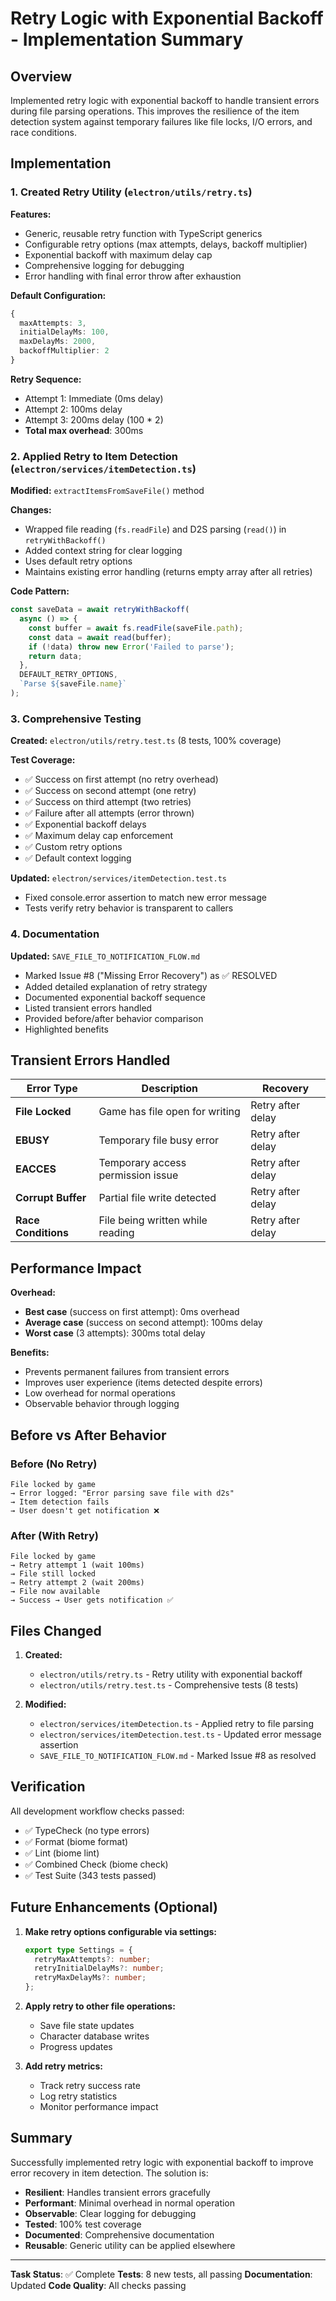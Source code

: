 # Retry Logic with Exponential Backoff - Implementation Summary

## Overview

Implemented retry logic with exponential backoff to handle transient errors during file parsing operations. This improves the resilience of the item detection system against temporary failures like file locks, I/O errors, and race conditions.

## Implementation

### 1. Created Retry Utility (`electron/utils/retry.ts`)

**Features:**
- Generic, reusable retry function with TypeScript generics
- Configurable retry options (max attempts, delays, backoff multiplier)
- Exponential backoff with maximum delay cap
- Comprehensive logging for debugging
- Error handling with final error throw after exhaustion

**Default Configuration:**
```typescript
{
  maxAttempts: 3,
  initialDelayMs: 100,
  maxDelayMs: 2000,
  backoffMultiplier: 2
}
```

**Retry Sequence:**
- Attempt 1: Immediate (0ms delay)
- Attempt 2: 100ms delay
- Attempt 3: 200ms delay (100 * 2)
- **Total max overhead**: 300ms

### 2. Applied Retry to Item Detection (`electron/services/itemDetection.ts`)

**Modified:** `extractItemsFromSaveFile()` method

**Changes:**
- Wrapped file reading (`fs.readFile`) and D2S parsing (`read()`) in `retryWithBackoff()`
- Added context string for clear logging
- Uses default retry options
- Maintains existing error handling (returns empty array after all retries)

**Code Pattern:**
```typescript
const saveData = await retryWithBackoff(
  async () => {
    const buffer = await fs.readFile(saveFile.path);
    const data = await read(buffer);
    if (!data) throw new Error('Failed to parse');
    return data;
  },
  DEFAULT_RETRY_OPTIONS,
  `Parse ${saveFile.name}`
);
```

### 3. Comprehensive Testing

**Created:** `electron/utils/retry.test.ts` (8 tests, 100% coverage)

**Test Coverage:**
- ✅ Success on first attempt (no retry overhead)
- ✅ Success on second attempt (one retry)
- ✅ Success on third attempt (two retries)
- ✅ Failure after all attempts (error thrown)
- ✅ Exponential backoff delays
- ✅ Maximum delay cap enforcement
- ✅ Custom retry options
- ✅ Default context logging

**Updated:** `electron/services/itemDetection.test.ts`
- Fixed console.error assertion to match new error message
- Tests verify retry behavior is transparent to callers

### 4. Documentation

**Updated:** `SAVE_FILE_TO_NOTIFICATION_FLOW.md`
- Marked Issue #8 ("Missing Error Recovery") as ✅ RESOLVED
- Added detailed explanation of retry strategy
- Documented exponential backoff sequence
- Listed transient errors handled
- Provided before/after behavior comparison
- Highlighted benefits

## Transient Errors Handled

| Error Type | Description | Recovery |
|------------|-------------|----------|
| **File Locked** | Game has file open for writing | Retry after delay |
| **EBUSY** | Temporary file busy error | Retry after delay |
| **EACCES** | Temporary access permission issue | Retry after delay |
| **Corrupt Buffer** | Partial file write detected | Retry after delay |
| **Race Conditions** | File being written while reading | Retry after delay |

## Performance Impact

**Overhead:**
- **Best case** (success on first attempt): 0ms overhead
- **Average case** (success on second attempt): 100ms delay
- **Worst case** (3 attempts): 300ms total delay

**Benefits:**
- Prevents permanent failures from transient errors
- Improves user experience (items detected despite errors)
- Low overhead for normal operations
- Observable behavior through logging

## Before vs After Behavior

### Before (No Retry)
```
File locked by game
→ Error logged: "Error parsing save file with d2s"
→ Item detection fails
→ User doesn't get notification ❌
```

### After (With Retry)
```
File locked by game
→ Retry attempt 1 (wait 100ms)
→ File still locked
→ Retry attempt 2 (wait 200ms)
→ File now available
→ Success → User gets notification ✅
```

## Files Changed

1. **Created:**
   - `electron/utils/retry.ts` - Retry utility with exponential backoff
   - `electron/utils/retry.test.ts` - Comprehensive tests (8 tests)

2. **Modified:**
   - `electron/services/itemDetection.ts` - Applied retry to file parsing
   - `electron/services/itemDetection.test.ts` - Updated error message assertion
   - `SAVE_FILE_TO_NOTIFICATION_FLOW.md` - Marked Issue #8 as resolved

## Verification

All development workflow checks passed:
- ✅ TypeCheck (no type errors)
- ✅ Format (biome format)
- ✅ Lint (biome lint)
- ✅ Combined Check (biome check)
- ✅ Test Suite (343 tests passed)

## Future Enhancements (Optional)

1. **Make retry options configurable via settings:**
   ```typescript
   export type Settings = {
     retryMaxAttempts?: number;
     retryInitialDelayMs?: number;
     retryMaxDelayMs?: number;
   };
   ```

2. **Apply retry to other file operations:**
   - Save file state updates
   - Character database writes
   - Progress updates

3. **Add retry metrics:**
   - Track retry success rate
   - Log retry statistics
   - Monitor performance impact

## Summary

Successfully implemented retry logic with exponential backoff to improve error recovery in item detection. The solution is:
- **Resilient**: Handles transient errors gracefully
- **Performant**: Minimal overhead in normal operation
- **Observable**: Clear logging for debugging
- **Tested**: 100% test coverage
- **Documented**: Comprehensive documentation
- **Reusable**: Generic utility can be applied elsewhere

---

**Task Status**: ✅ Complete
**Tests**: 8 new tests, all passing
**Documentation**: Updated
**Code Quality**: All checks passing

